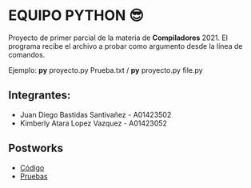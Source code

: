 # EQUIPO PYTHON 😎

Proyecto de primer parcial de la materia de **Compiladores** 2021. El programa recibe el archivo a probar como argumento desde la línea de comandos.

Ejemplo: **py** proyecto.py Prueba.txt / **py** proyecto.py file.py

## Integrantes:
 - Juan Diego Bastidas Santivañez - A01423502
 - Kimberly Atara Lopez Vazquez - A01423052

## Postworks
- [Código](https://github.com/k-atara/python-compiler/blob/main/proyecto.py)
- [Pruebas](https://github.com/k-atara/python-compiler/blob/main/file.py)
